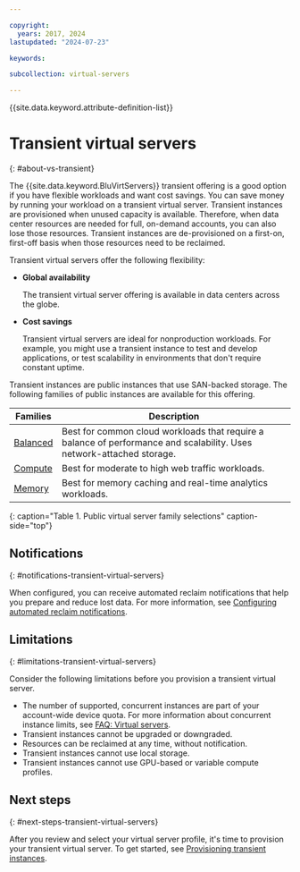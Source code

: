 ```yaml
---

copyright:
  years: 2017, 2024
lastupdated: "2024-07-23"

keywords:

subcollection: virtual-servers

---
```


{{site.data.keyword.attribute-definition-list}}

# Transient virtual servers
{: #about-vs-transient}

The {{site.data.keyword.BluVirtServers}} transient offering is a good option if you have flexible workloads and want cost savings. You can save money by running your workload on a transient virtual server. Transient instances are provisioned when unused capacity is available. Therefore, when data center resources are needed for full, on-demand accounts, you can also lose those resources. Transient instances are de-provisioned on a first-on, first-off basis when those resources need to be reclaimed.

Transient virtual servers offer the following flexibility:

* **Global availability**

   The transient virtual server offering is available in data centers across the globe.

* **Cost savings**

   Transient virtual servers are ideal for nonproduction workloads. For example, you might use a transient instance to test and develop applications, or test scalability in environments that don't require constant uptime.

Transient instances are public instances that use SAN-backed storage. The following families of public instances are available for this offering.

| Families  | Description                                                                                              |
| ----------------------- | -------------------------------------------------------------------------------------------------------- |
| [Balanced](/docs/virtual-servers?topic=virtual-servers-about-virtual-server-profiles#balanced) | Best for common cloud workloads that require a balance of performance and scalability. Uses network-attached storage.|
| [Compute](/docs/virtual-servers?topic=virtual-servers-about-virtual-server-profiles#compute) | Best for moderate to high web traffic workloads.|
| [Memory](/docs/virtual-servers?topic=virtual-servers-about-virtual-server-profiles#memory)  | Best for memory caching and real-time analytics workloads. |
{: caption="Table 1. Public virtual server family selections" caption-side="top"}

## Notifications
{: #notifications-transient-virtual-servers}

When configured, you can receive automated reclaim notifications that help you prepare and reduce lost data. For more information, see [Configuring automated reclaim notifications](/docs/virtual-servers?topic=virtual-servers-configuring-notifications-for-reclaims-of-transient-virtual-servers#configuring-notifications-for-reclaims-of-transient-virtual-servers).

## Limitations
{: #limitations-transient-virtual-servers}

Consider the following limitations before you provision a transient virtual server.

* The number of supported, concurrent instances are part of your account-wide device quota. For more information about concurrent instance limits, see [FAQ: Virtual servers](/docs/virtual-servers?topic=virtual-servers-faqs-virtual-servers#faqs-virtual-servers).
* Transient instances cannot be upgraded or downgraded.
* Resources can be reclaimed at any time, without notification.
* Transient instances cannot use local storage.
* Transient instances cannot use GPU-based or variable compute profiles.

## Next steps
{: #next-steps-transient-virtual-servers}

After you review and select your virtual server profile, it's time to provision your transient virtual server. To get started, see [Provisioning transient instances](/docs/virtual-servers?topic=virtual-servers-ordering-vs-transient#ordering-vs-transient).
